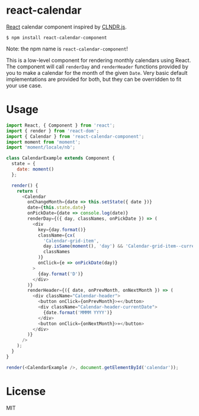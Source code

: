 # react-calendar

[React](http://facebook.github.io/react/) calendar component inspired by
[CLNDR.js](http://kylestetz.github.io/CLNDR/).

```
$ npm install react-calendar-component
```

Note: the npm name is `react-calendar-component`!

This is a low-level component for rendering monthly calendars using React. The
component will call `renderDay` and `renderHeader` functions provided by you to
make a calendar for the month of the given `Date`. Very basic default
implementations are provided for both, but they can be overridden to fit your
use case.

# Usage

```js
import React, { Component } from 'react';
import { render } from 'react-dom';
import { Calendar } from 'react-calendar-component';
import moment from 'moment';
import 'moment/locale/nb';

class CalendarExample extends Component {
  state = {
    date: moment()
  };

  render() {
    return (
      <Calendar
        onChangeMonth={date => this.setState({ date })}
        date={this.state.date}
        onPickDate={date => console.log(date)}
        renderDay={({ day, classNames, onPickDate }) => (
          <div
            key={day.format()}
            className={cx(
              'Calendar-grid-item',
              day.isSame(moment(), 'day') && 'Calendar-grid-item--current',
              classNames
            )}
            onClick={e => onPickDate(day)}
          >
            {day.format('D')}
          </div>
        )}
        renderHeader={({ date, onPrevMonth, onNextMonth }) => (
          <div className="Calendar-header">
            <button onClick={onPrevMonth}>«</button>
            <div className="Calendar-header-currentDate">
              {date.format('MMMM YYYY')}
            </div>
            <button onClick={onNextMonth}>»</button>
          </div>
        )}
      />
    );
  }
}

render(<CalendarExample />, document.getElementById('calendar'));
```

# License

MIT
